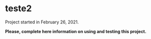 ﻿# teste2

Project started in February 26, 2021.


**Please, complete here information on using and testing this project.**
